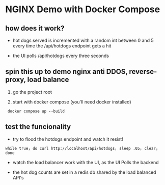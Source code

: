 # NGINX Demo with Docker Compose

## how does it work?

* hot dogs served is incremented with a random int between 0 and 5 every time the /api/hotdogs endpoint gets a hit

* the UI polls /api/hotdogs every three seconds

## spin this up to demo nginx anti DDOS, reverse-proxy, load balance

1. go the project root

2. start with docker compose (you'll need docker installed)

` docker compose up --build`

## test the funcionality

* try to flood the hotdogs endpoint and watch it resist!

`while true; do curl http://localhost/api/hotdogs; sleep .05; clear; done`

* watch the load balancer work with the UI, as the UI Polls the backend

* the hot dog counts are set in a redis db shared by the load balanced API's 